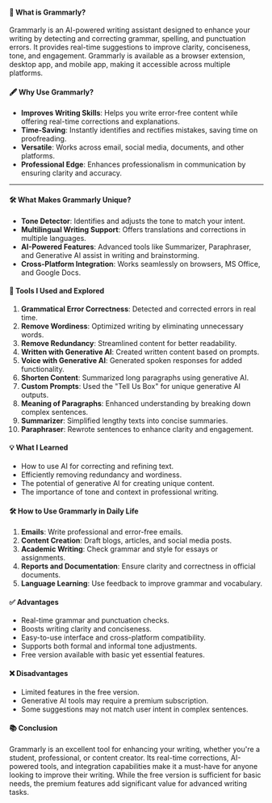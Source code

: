 
#### 🌟 **What is Grammarly?**

Grammarly is an AI-powered writing assistant designed to enhance your writing by detecting and correcting grammar, spelling, and punctuation errors. It provides real-time suggestions to improve clarity, conciseness, tone, and engagement. Grammarly is available as a browser extension, desktop app, and mobile app, making it accessible across multiple platforms.



#### 🖋️ **Why Use Grammarly?**

- **Improves Writing Skills**: Helps you write error-free content while offering real-time corrections and explanations.
- **Time-Saving**: Instantly identifies and rectifies mistakes, saving time on proofreading.
- **Versatile**: Works across email, social media, documents, and other platforms.
- **Professional Edge**: Enhances professionalism in communication by ensuring clarity and accuracy.

---

#### 🛠️ **What Makes Grammarly Unique?**

- **Tone Detector**: Identifies and adjusts the tone to match your intent.
- **Multilingual Writing Support**: Offers translations and corrections in multiple languages.
- **AI-Powered Features**: Advanced tools like Summarizer, Paraphraser, and Generative AI assist in writing and brainstorming.
- **Cross-Platform Integration**: Works seamlessly on browsers, MS Office, and Google Docs.



#### 🧩 **Tools I Used and Explored**

1. **Grammatical Error Correctness**: Detected and corrected errors in real time.
2. **Remove Wordiness**: Optimized writing by eliminating unnecessary words.
3. **Remove Redundancy**: Streamlined content for better readability.
4. **Written with Generative AI**: Created written content based on prompts.
5. **Voice with Generative AI**: Generated spoken responses for added functionality.
6. **Shorten Content**: Summarized long paragraphs using generative AI.
7. **Custom Prompts**: Used the "Tell Us Box" for unique generative AI outputs.
8. **Meaning of Paragraphs**: Enhanced understanding by breaking down complex sentences.
9. **Summarizer**: Simplified lengthy texts into concise summaries.
10. **Paraphraser**: Rewrote sentences to enhance clarity and engagement.



#### 💡 **What I Learned**

- How to use AI for correcting and refining text.
- Efficiently removing redundancy and wordiness.
- The potential of generative AI for creating unique content.
- The importance of tone and context in professional writing.



#### 🛠️ **How to Use Grammarly in Daily Life**

1. **Emails**: Write professional and error-free emails.
2. **Content Creation**: Draft blogs, articles, and social media posts.
3. **Academic Writing**: Check grammar and style for essays or assignments.
4. **Reports and Documentation**: Ensure clarity and correctness in official documents.
5. **Language Learning**: Use feedback to improve grammar and vocabulary.



#### ✅ **Advantages**

- Real-time grammar and punctuation checks.
- Boosts writing clarity and conciseness.
- Easy-to-use interface and cross-platform compatibility.
- Supports both formal and informal tone adjustments.
- Free version available with basic yet essential features.

#### ❌ **Disadvantages**

- Limited features in the free version.
- Generative AI tools may require a premium subscription.
- Some suggestions may not match user intent in complex sentences.



#### 📚 **Conclusion**

Grammarly is an excellent tool for enhancing your writing, whether you're a student, professional, or content creator. Its real-time corrections, AI-powered tools, and integration capabilities make it a must-have for anyone looking to improve their writing. While the free version is sufficient for basic needs, the premium features add significant value for advanced writing tasks.